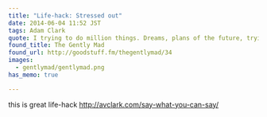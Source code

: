 ```yaml
---
title: "Life-hack: Stressed out"
date: 2014-06-04 11:52 JST
tags: Adam Clark
quote: I trying to do million things. Dreams, plans of the future, trying to keep track on my head Where’s everything, and am I getting where I want to get. You can start feeling like juggler. I’ve got about 40 million balls on the air and I can't focusing on any of them. I have to kind of bring it all down, and make a list what is that I know that I can say, I can do, I can do well. And focus on that.
found_title: The Gently Mad
found_url: http://goodstuff.fm/thegentlymad/34
images:
  - gentlymad/gentlymad.png
has_memo: true

---
```


this is great life-hack http://avclark.com/say-what-you-can-say/
